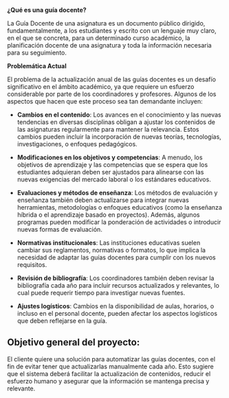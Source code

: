 
**¿Qué es una guía docente?**

La Guía Docente de una asignatura es un documento público dirigido, fundamentalmente, a los estudiantes y escrito con un lenguaje muy claro, en el que se concreta, para un determinado curso académico, la planificación docente de una asignatura y toda la información necesaria para su seguimiento.

**Problemática Actual**

El problema de la actualización anual de las guías docentes es un desafío significativo en el ámbito académico, ya que requiere un esfuerzo considerable por parte de los coordinadores y profesores. Algunos de los aspectos que hacen que este proceso sea tan demandante incluyen:

- **Cambios en el contenido**: Los avances en el conocimiento y las nuevas tendencias en diversas disciplinas obligan a ajustar los contenidos de las asignaturas regularmente para mantener la relevancia. Estos cambios pueden incluir la incorporación de nuevas teorías, tecnologías, investigaciones, o enfoques pedagógicos.

- **Modificaciones en los objetivos y competencias**: A menudo, los objetivos de aprendizaje y las competencias que se espera que los estudiantes adquieran deben ser ajustados para alinearse con las nuevas exigencias del mercado laboral o los estándares educativos.

- **Evaluaciones y métodos de enseñanza**: Los métodos de evaluación y enseñanza también deben actualizarse para integrar nuevas herramientas, metodologías o enfoques educativos (como la enseñanza híbrida o el aprendizaje basado en proyectos). Además, algunos programas pueden modificar la ponderación de actividades o introducir nuevas formas de evaluación.

- **Normativas institucionales**: Las instituciones educativas suelen cambiar sus reglamentos, normativas o formatos, lo que implica la necesidad de adaptar las guías docentes para cumplir con los nuevos requisitos.

- **Revisión de bibliografía**: Los coordinadores también deben revisar la bibliografía cada año para incluir recursos actualizados y relevantes, lo cual puede requerir tiempo para investigar nuevas fuentes.

- **Ajustes logísticos**: Cambios en la disponibilidad de aulas, horarios, o incluso en el personal docente, pueden afectar los aspectos logísticos que deben reflejarse en la guía.

## Objetivo general del proyecto:
El cliente quiere una solución para automatizar las guías docentes, con el fin de evitar tener que actualizarlas manualmente cada año. Esto sugiere que el sistema deberá facilitar la actualización de contenidos, reducir el esfuerzo humano y asegurar que la información se mantenga precisa y relevante.
